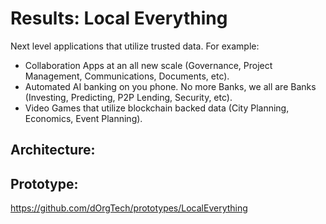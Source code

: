 # Results: Local Everything  
Next level applications that utilize trusted data. For example:
* Collaboration Apps at an all new scale (Governance, Project Management, Communications, Documents, etc).
* Automated AI banking on you phone. No more Banks, we all are Banks (Investing, Predicting, P2P Lending, Security, etc).
* Video Games that utilize blockchain backed data (City Planning, Economics, Event Planning).

## Architecture:  

## Prototype:  
https://github.com/dOrgTech/prototypes/LocalEverything  
